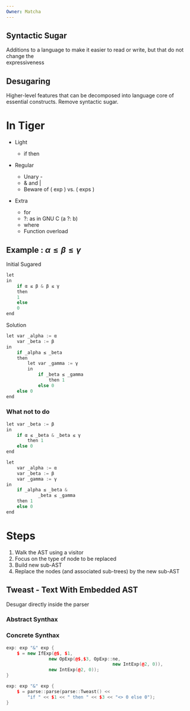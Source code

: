 ```yaml
---
Owner: Matcha
---
```

## Syntactic Sugar
Additions to a language to make it easier to read or write, but that do not change the  
expressiveness
  
## Desugaring
Higher-level features that can be decomposed into language core of essential constructs. Remove syntactic sugar.
  
  
# In Tiger
- Light
    - if then
- Regular
    - Unary -
    - & and |
    - Beware of ( exp ) vs. ( exps )
- Extra
    
    - for
    - ?: as in GNU C (a ?: b)
    - where
    - Function overload
    
      
    
## Example : $\alpha \le \beta \le \gamma$
Initial Sugared
```C++
let
in
	if α ≤ β & β ≤ γ
	then
	1
	else
	0
end
```
  
Solution
```C++
let var _alpha := α
	var _beta := β
in
	if _alpha ≤ _beta
	then
		let var _gamma := γ
		in
			if _beta ≤ _gamma
				then 1
			else 0
	else 0
end
```
### What not to do
```C++
let var _beta := β
in
	if α ≤ _beta & _beta ≤ γ
		then 1
	else 0
end
```
```C++
let 
	var _alpha := α
	var _beta := β
	var _gamma := γ
in
	if _alpha ≤ _beta &
			_beta ≤ _gamma
	then 1
	else 0
end
```
# Steps
1. Walk the AST using a visitor
2. Focus on the type of node to be replaced
3. Build new sub-AST
4. Replace the nodes (and associated sub-trees) by the new sub-AST
  
## Tweast - Text With Embedded AST
Desugar directly inside the parser
### Abstract Synthax
### Concrete Synthax
```C++
exp: exp "&" exp {
	$ = new IfExp(@$, $1,
				new OpExp(@$,$3, OpExp::ne,
										new IntExp(@2, 0)),
				new IntExp(@2, 0));
}
```
```C++
exp: exp "&" exp {
	$ = parse::parse(parse::Tweast() <<
		"if " << $1 << " then " << $3 << "<> 0 else 0");
}
```